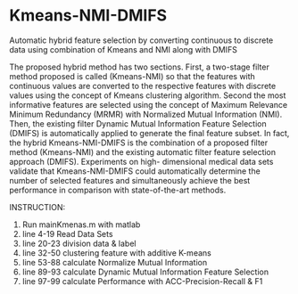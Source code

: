 # Kmeans-NMI-DMIFS
Automatic hybrid feature selection by converting continuous to discrete data using combination of Kmeans and NMI along with DMIFS

The proposed hybrid method has two sections. First, a two-stage filter method proposed is called (Kmeans-NMI) so that the features with continuous values are converted to the respective features with discrete values using the concept of Kmeans clustering algorithm. Second the most informative features are selected using the concept of Maximum Relevance Minimum Redundancy (MRMR) with Normalized Mutual Information (NMI). Then, the existing filter Dynamic Mutual Information Feature Selection (DMIFS) is automatically applied to generate the final feature subset. In fact, the hybrid Kmeans-NMI-DMIFS is the combination of a proposed filter method (Kmeans-NMI) and the existing automatic filter feature selection approach (DMIFS). Experiments on high- dimensional medical data sets validate that Kmeans-NMI-DMIFS could automatically determine the number of selected features and simultaneously achieve the best performance in comparison with state-of-the-art methods.

INSTRUCTION:

1) Run mainKmenas.m with matlab
2) line 4-19 Read Data Sets
3) line 20-23 division data & label
4) line 32-50 clustering feature with additive K-means
5) line 53-88 calculate Normalize Mutual Information
6) line 89-93 calculate Dynamic Mutual Information Feature Selection
7) line 97-99 calculate Performance with ACC-Precision-Recall & F1
